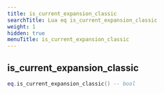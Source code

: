 ```yaml
---
title: is_current_expansion_classic
searchTitle: Lua eq is_current_expansion_classic
weight: 1
hidden: true
menuTitle: is_current_expansion_classic
---
```

## is_current_expansion_classic
```lua
eq.is_current_expansion_classic() -- bool
```